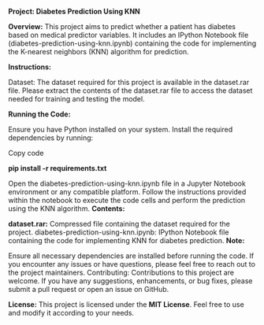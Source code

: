 
**Project: Diabetes Prediction Using KNN**

**Overview:**
This project aims to predict whether a patient has diabetes based on medical predictor variables. It includes an IPython Notebook file (diabetes-prediction-using-knn.ipynb) containing the code for implementing the K-nearest neighbors (KNN) algorithm for prediction.

**Instructions:**

Dataset: The dataset required for this project is available in the dataset.rar file. Please extract the contents of the dataset.rar file to access the dataset needed for training and testing the model.

**Running the Code:**

Ensure you have Python installed on your system.
Install the required dependencies by running:

Copy code

**pip install -r requirements.txt**

Open the diabetes-prediction-using-knn.ipynb file in a Jupyter Notebook environment or any compatible platform.
Follow the instructions provided within the notebook to execute the code cells and perform the prediction using the KNN algorithm.
**Contents:**

**dataset.rar:** Compressed file containing the dataset required for the project.
diabetes-prediction-using-knn.ipynb: IPython Notebook file containing the code for implementing KNN for diabetes prediction.
**Note:**

Ensure all necessary dependencies are installed before running the code.
If you encounter any issues or have questions, please feel free to reach out to the project maintainers.
Contributing:
Contributions to this project are welcome. If you have any suggestions, enhancements, or bug fixes, please submit a pull request or open an issue on GitHub.

**License:**
This project is licensed under the **MIT License**. Feel free to use and modify it according to your needs.
